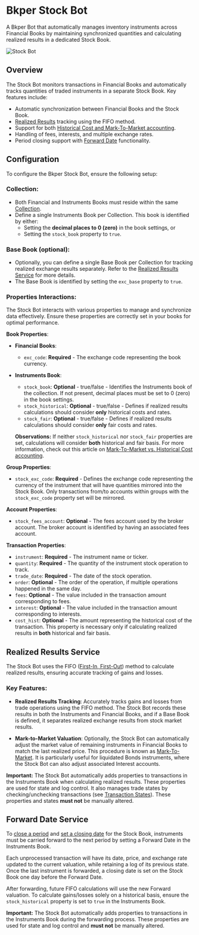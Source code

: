 # Bkper Stock Bot

A Bkper Bot that automatically manages inventory instruments across Financial Books by maintaining synchronized quantities and calculating realized results in a dedicated Stock Book.

![Stock Bot](https://docs.google.com/drawings/d/e/2PACX-1vQSjFxT6jVtwaiuDOEaDOaruFHWDp8YtT91lNUCw4BruKm3ZED__g1D4-5iAoi-J23j4v55Tk6ETg9R/pub?w=2848&h=1306)


## Overview

The Stock Bot monitors transactions in Financial Books and automatically tracks quantities of traded instruments in a separate Stock Book. Key features include:

- Automatic synchronization between Financial Books and the Stock Book.
- [Realized Results](#realized-results-service) tracking using the FIFO method.
- Support for both [Historical Cost and Mark-To-Market accounting](https://www.investopedia.com/ask/answers/042315/how-market-market-accounting-different-historical-cost-accounting.asp).
- Handling of fees, interests, and multiple exchange rates.
- Period closing support with [Forward Date](#forward-date-service) functionality.


## Configuration

To configure the Bkper Stock Bot, ensure the following setup:

### Collection:
   - Both Financial and Instruments Books must reside within the same [Collection](https://help.bkper.com/en/articles/4208937-collections).
   - Define a single Instruments Book per Collection. This book is identified by either:
     - Setting the **decimal places to 0 (zero)** in the book settings, or
     - Setting the `stock_book` property to `true`.

### Base Book (optional):
   - Optionally, you can define a single Base Book per Collection for tracking realized exchange results separately. Refer to the [Realized Results Service](#realized-results-service) for more details.
   - The Base Book is identified by setting the `exc_base` property to `true`.

### Properties Interactions:

   The Stock Bot interacts with various properties to manage and synchronize data effectively. Ensure these properties are correctly set in your books for optimal performance.

   **Book Properties**:
   - **Financial Books**:
     - `exc_code`: **Required** - The exchange code representing the book currency.
   - **Instruments Book**:
     - `stock_book`: **Optional** - true/false - Identifies the Instruments book of the collection. If not present, decimal places must be set to 0 (zero) in the book settings.
     - `stock_historical`: **Optional** - true/false - Defines if realized results calculations should consider **only** historical costs and rates.
     - `stock_fair`: **Optional** - true/false - Defines if realized results calculations should consider **only** fair costs and rates.

     **Observations:**
     If neither `stock_historical` nor `stock_fair` properties are set, calculations will consider **both** historical and fair basis. For more information, check out this article on [Mark-To-Market vs. Historical Cost accounting](https://www.investopedia.com/ask/answers/042315/how-market-market-accounting-different-historical-cost-accounting.asp).

   **Group Properties**:
   - `stock_exc_code`: **Required** - Defines the exchange code representing the currency of the instrument that will have quantities mirrored into the Stock Book. Only transactions from/to accounts within groups with the `stock_exc_code` property set will be mirrored.

   **Account Properties**:
   - `stock_fees_account`: **Optional** - The fees account used by the broker account. The broker account is identified by having an associated fees account.

   **Transaction Properties**:
   - `instrument`: **Required** - The instrument name or ticker.
   - `quantity`: **Required** - The quantity of the instrument stock operation to track.
   - `trade_date`: **Required** - The date of the stock operation.
   - `order`: **Optional** - The order of the operation, if multiple operations happened in the same day.
   - `fees`: **Optional** - The value included in the transaction amount corresponding to fees.
   - `interest`: **Optional** - The value included in the transaction amount corresponding to interests.
   - `cost_hist`: **Optional** - The amount representing the historical cost of the transaction. This property is necessary only if calculating realized results in **both** historical and fair basis.


## Realized Results Service

The Stock Bot uses the FIFO ([First-In, First-Out](https://medium.com/magnimetrics/first-in-first-out-fifo-inventory-costing-f0bc00096a59)) method to calculate realized results, ensuring accurate tracking of gains and losses.

### Key Features:

- **Realized Results Tracking**: Accurately tracks gains and losses from trade operations using the FIFO method. The Stock Bot records these results in both the Instruments and Financial Books, and if a Base Book is defined, it separates realized exchange results from stock market results.

- **Mark-to-Market Valuation**: Optionally, the Stock Bot can automatically adjust the market value of remaining instruments in Financial Books to match the last realized price. This procedure is known as [Mark-To-Market](https://www.investopedia.com/terms/m/marktomarket.asp). It is particularly useful for liquidated Bonds instruments, where the Stock Bot can also adjust associated Interest accounts.

**Important:**
The Stock Bot automatically adds properties to transactions in the Instruments Book when calculating realized results. These properties are used for state and log control. It also manages trade states by checking/unchecking transactions (see [Transaction States](https://help.bkper.com/en/articles/2569149-transaction-status)). These properties and states **must not** be manually altered.


## Forward Date Service

To [close a period](https://help.bkper.com/en/articles/6000644-closing-a-period) and [set a closing date](https://help.bkper.com/en/articles/5100445-book-closing-and-lock-dates) for the Stock Book, instruments must be carried forward to the next period by setting a Forward Date in the Instruments Book.

Each unprocessed transaction will have its date, price, and exchange rate updated to the current valuation, while retaining a log of its previous state. Once the last instrument is forwarded, a closing date is set on the Stock Book one day before the Forward Date.

After forwarding, future FIFO calculations will use the new Forward valuation. To calculate gains/losses solely on a historical basis, ensure the `stock_historical` property is set to `true` in the Instruments Book.

**Important:**
The Stock Bot automatically adds properties to transactions in the Instruments Book during the forwarding process. These properties are used for state and log control and **must not** be manually altered.
